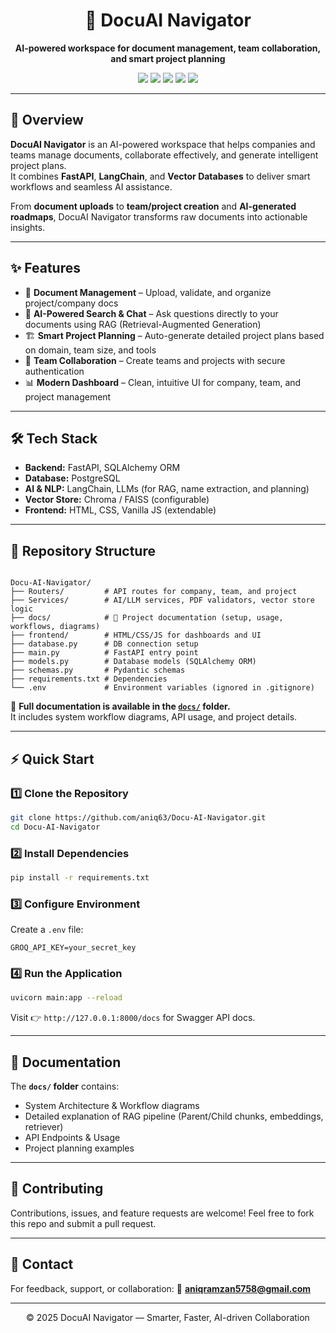 <h1 align="center">📘 DocuAI Navigator</h1>
<p align="center">
  <b>AI-powered workspace for document management, team collaboration, and smart project planning</b>  
</p>

<p align="center">
  <img src="https://img.shields.io/badge/FastAPI-005571?style=for-the-badge&logo=fastapi&logoColor=white" />
  <img src="https://img.shields.io/badge/PostgreSQL-336791?style=for-the-badge&logo=postgresql&logoColor=white" />
  <img src="https://img.shields.io/badge/LangChain-2C3E50?style=for-the-badge&logo=python&logoColor=white" />
  <img src="https://img.shields.io/badge/VectorDB-FF6F00?style=for-the-badge&logo=databricks&logoColor=white" />
  <img src="https://img.shields.io/badge/AI-Generation-FF4088?style=for-the-badge&logo=openai&logoColor=white" />
</p>

---

## 🚀 Overview
**DocuAI Navigator** is an AI-powered workspace that helps companies and teams manage documents, collaborate effectively, and generate intelligent project plans.  
It combines **FastAPI**, **LangChain**, and **Vector Databases** to deliver smart workflows and seamless AI assistance.

From **document uploads** to **team/project creation** and **AI-generated roadmaps**, DocuAI Navigator transforms raw documents into actionable insights.

---

## ✨ Features
- 📂 **Document Management** – Upload, validate, and organize project/company docs  
- 🤖 **AI-Powered Search & Chat** – Ask questions directly to your documents using RAG (Retrieval-Augmented Generation)  
- 🏗 **Smart Project Planning** – Auto-generate detailed project plans based on domain, team size, and tools  
- 👥 **Team Collaboration** – Create teams and projects with secure authentication  
- 📊 **Modern Dashboard** – Clean, intuitive UI for company, team, and project management  

---

## 🛠 Tech Stack
- **Backend:** FastAPI, SQLAlchemy ORM
- **Database:** PostgreSQL  
- **AI & NLP:** LangChain, LLMs (for RAG, name extraction, and planning)  
- **Vector Store:** Chroma / FAISS (configurable)  
- **Frontend:** HTML, CSS, Vanilla JS (extendable)  

---

## 📂 Repository Structure
```

Docu-AI-Navigator/
├── Routers/         # API routes for company, team, and project
├── Services/        # AI/LLM services, PDF validators, vector store logic
├── docs/            # 📖 Project documentation (setup, usage, workflows, diagrams)
├── frontend/        # HTML/CSS/JS for dashboards and UI
├── database.py      # DB connection setup
├── main.py          # FastAPI entry point
├── models.py        # Database models (SQLAlchemy ORM)
├── schemas.py       # Pydantic schemas
├── requirements.txt # Dependencies
└── .env             # Environment variables (ignored in .gitignore)

````

📖 **Full documentation is available in the [`docs/`](./docs) folder.**  
It includes system workflow diagrams, API usage, and project details.

---

## ⚡ Quick Start

### 1️⃣ Clone the Repository
```bash
git clone https://github.com/aniq63/Docu-AI-Navigator.git
cd Docu-AI-Navigator
````

### 2️⃣ Install Dependencies

```bash
pip install -r requirements.txt
```

### 3️⃣ Configure Environment

Create a `.env` file:

```env
GROQ_API_KEY=your_secret_key
```

### 4️⃣ Run the Application

```bash
uvicorn main:app --reload
```

Visit 👉 `http://127.0.0.1:8000/docs` for Swagger API docs.

---

## 📖 Documentation

The **`docs/` folder** contains:

* System Architecture & Workflow diagrams
* Detailed explanation of RAG pipeline (Parent/Child chunks, embeddings, retriever)
* API Endpoints & Usage
* Project planning examples

---

## 🤝 Contributing

Contributions, issues, and feature requests are welcome!
Feel free to fork this repo and submit a pull request.

---

## 📧 Contact

For feedback, support, or collaboration:
📩 **aniqramzan5758@gmail.com**

---

<p align="center">
  &copy; 2025 DocuAI Navigator — Smarter, Faster, AI-driven Collaboration
</p>
